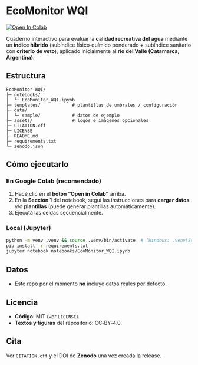 # EcoMonitor WQI

[![Open In Colab](https://colab.research.google.com/assets/colab-badge.svg)](https://colab.research.google.com/github/AugustoBellanich/EcoMonitor-WQI/blob/main/notebooks/EcoMonitor_WQI.ipynb)

Cuaderno interactivo para evaluar la **calidad recreativa del agua** mediante un **índice híbrido** (subíndice físico‑químico ponderado + subíndice sanitario con **criterio de veto**), aplicado inicialmente al **río del Valle (Catamarca, Argentina)**.

## Estructura
```
EcoMonitor-WQI/
├─ notebooks/
│  └─ EcoMonitor_WQI.ipynb
├─ templates/            # plantillas de umbrales / configuración 
├─ data/
│  └─ sample/            # datos de ejemplo
├─ assets/               # logos e imágenes opcionales
├─ CITATION.cff
├─ LICENSE
├─ README.md
├─ requirements.txt
└─ zenodo.json
```

## Cómo ejecutarlo
### En Google Colab (recomendado)
1. Hacé clic en el **botón “Open in Colab”** arriba.  
2. En la **Sección 1** del notebook, seguí las instrucciones para **cargar datos** y/o **plantillas** (puede generar plantillas automáticamente).
3. Ejecutá las celdas secuencialmente.

### Local (Jupyter)
```bash
python -m venv .venv && source .venv/bin/activate  # (Windows: .venv\Scripts\activate)
pip install -r requirements.txt
jupyter notebook notebooks/EcoMonitor_WQI.ipynb
```

## Datos
- Este repo por el momento **no** incluye datos reales por defecto. 

## Licencia
- **Código**: MIT (ver `LICENSE`).
- **Textos y figuras** del repositorio: CC‑BY‑4.0.

## Cita
Ver `CITATION.cff` y el DOI de **Zenodo** una vez creada la release.
